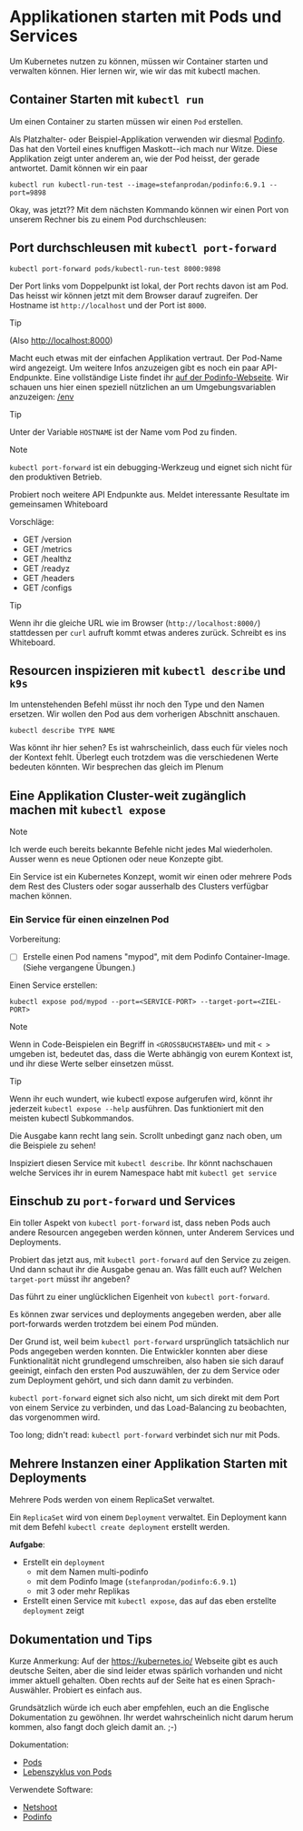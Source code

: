# Applikationen starten mit Pods und Services

Um Kubernetes nutzen zu können, müssen wir Container starten und verwalten können. Hier lernen wir, wie wir das mit kubectl machen.

## Container Starten mit `kubectl run`

Um einen Container zu starten müssen wir einen `Pod` erstellen. 

Als Platzhalter- oder Beispiel-Applikation verwenden wir diesmal [Podinfo](https://github.com/stefanprodan/podinfo). Das hat den Vorteil eines knuffigen Maskott--ich mach nur Witze. Diese Applikation zeigt unter anderem an, wie der Pod heisst, der gerade antwortet. Damit können wir ein paar 

```shell
kubectl run kubectl-run-test --image=stefanprodan/podinfo:6.9.1 --port=9898
```

Okay, was jetzt?? Mit dem nächsten Kommando können wir einen Port von unserem Rechner bis zu einem Pod durchschleusen:

## Port durchschleusen mit `kubectl port-forward`

```shell
kubectl port-forward pods/kubectl-run-test 8000:9898
```

Der Port links vom Doppelpunkt ist lokal, der Port rechts davon ist am Pod. Das heisst wir können jetzt mit dem Browser darauf zugreifen. Der Hostname ist `http://localhost` und der Port ist `8000`. 

> [!TIP]
> (Also [http://localhost:8000](http://localhost:8000))

Macht euch etwas mit der einfachen Applikation vertraut. Der Pod-Name wird angezeigt. Um weitere Infos anzuzeigen gibt es noch ein paar API-Endpunkte. Eine vollständige Liste findet ihr [auf der Podinfo-Webseite](https://github.com/stefanprodan/podinfo). Wir schauen uns hier einen speziell nützlichen an um Umgebungsvariablen anzuzeigen: [/env](http://localhost:8000/env)

> [!TIP]
> Unter der Variable `HOSTNAME` ist der Name vom Pod zu finden.

> [!NOTE]
> `kubectl port-forward` ist ein debugging-Werkzeug und eignet sich nicht für den produktiven Betrieb.

Probiert noch weitere API Endpunkte aus. Meldet interessante Resultate im gemeinsamen Whiteboard

Vorschläge:
- GET /version
- GET /metrics
- GET /healthz
- GET /readyz
- GET /headers
- GET /configs

> [!TIP]
> Wenn ihr die gleiche URL wie im Browser (`http://localhost:8000/`) stattdessen per `curl` aufruft kommt etwas anderes zurück. Schreibt es ins Whiteboard.

## Resourcen inspizieren mit `kubectl describe` und `k9s`

Im untenstehenden Befehl müsst ihr noch den Type und den Namen ersetzen. Wir wollen den Pod aus dem vorherigen Abschnitt anschauen. 

```shell
kubectl describe TYPE NAME
```

Was könnt ihr hier sehen? Es ist wahrscheinlich, dass euch für vieles noch der Kontext fehlt. Überlegt euch trotzdem was die verschiedenen Werte bedeuten könnten. Wir besprechen das gleich im Plenum


## Eine Applikation Cluster-weit zugänglich machen mit `kubectl expose`


> [!NOTE]
> Ich werde euch bereits bekannte Befehle nicht jedes Mal wiederholen. 
> Ausser wenn es neue Optionen oder neue Konzepte gibt.


Ein Service ist ein Kubernetes Konzept, womit wir einen oder mehrere Pods dem Rest des Clusters oder sogar ausserhalb des Clusters verfügbar machen können.

### Ein Service für einen einzelnen Pod

Vorbereitung: 

- [ ] Erstelle einen Pod namens "mypod", mit dem Podinfo Container-Image. (Siehe vergangene Übungen.)

Einen Service erstellen:

```shell
kubectl expose pod/mypod --port=<SERVICE-PORT> --target-port=<ZIEL-PORT>
```

> [!NOTE]
> Wenn in Code-Beispielen ein Begriff in `<GROSSBUCHSTABEN>` und mit `< >` umgeben ist, bedeutet das, dass 
> die Werte abhängig von eurem Kontext ist, und ihr diese Werte selber einsetzen müsst.


> [!TIP]
> Wenn ihr euch wundert, wie kubectl expose aufgerufen wird, 
> könnt ihr jederzeit `kubectl expose --help` ausführen. 
> Das funktioniert mit den meisten kubectl Subkommandos.
>
> Die Ausgabe kann recht lang sein. Scrollt unbedingt ganz 
> nach oben, um die Beispiele zu sehen!

Inspiziert diesen Service mit `kubectl describe`. Ihr könnt nachschauen welche Services ihr in eurem Namespace habt mit `kubectl get service`


## Einschub zu `port-forward` und Services

Ein toller Aspekt von `kubectl port-forward` ist, dass neben Pods auch andere Resourcen angegeben werden können, unter Anderem Services und Deployments.

Probiert das jetzt aus, mit `kubectl port-forward` auf den Service zu zeigen. Und dann schaut ihr die Ausgabe genau an. Was fällt euch auf? Welchen `target-port` müsst ihr angeben?

Das führt zu einer unglücklichen Eigenheit von `kubectl port-forward`. 

Es können zwar services und deployments angegeben werden, aber alle port-forwards werden 
trotzdem bei einem Pod münden.

Der Grund ist, weil beim `kubectl port-forward` ursprünglich tatsächlich nur Pods angegeben werden konnten. 
Die Entwickler konnten aber diese Funktionalität nicht grundlegend umschreiben, also haben sie
sich darauf geeinigt, einfach den ersten Pod auszuwählen, der zu dem Service oder zum Deployment gehört, und
sich dann damit zu verbinden. 

`kubectl port-forward` eignet sich also nicht, um sich direkt mit dem Port von einem Service zu verbinden, und das Load-Balancing zu beobachten, das vorgenommen wird.

Too long; didn't read: `kubectl port-forward` verbindet sich nur mit Pods. 


## Mehrere Instanzen einer Applikation Starten mit Deployments

Mehrere Pods werden von einem ReplicaSet verwaltet.

Ein `ReplicaSet` wird von einem `Deployment` verwaltet. Ein Deployment kann mit dem Befehl `kubectl create deployment` erstellt werden. 

**Aufgabe**:

- Erstellt ein `deployment`
  - mit dem Namen multi-podinfo
  - mit dem Podinfo Image (`stefanprodan/podinfo:6.9.1`)
  - mit 3 oder mehr Replikas
- Erstellt einen Service mit `kubectl expose`, das auf das eben erstellte `deployment` zeigt


<!-- 

Um jetzt das Load-Balancing von unserem Service zu sehen, starten wir einen temporären Pod innerhalb von unserem Namespace:

```shell
kubectl run my-debug-shell --rm -i -t --image=docker.io/nicolaka/netshoot
```

Das Container-Image `docker.io/nicolaka/netshoot` ist ein praktisches Netzwerk-Debugging-Image, das viele Werkzeuge mitbringt, darunter `ping` und `curl`. 

> [!NOTE]
> Dank der `--rm` Flag wird dieser Pod gelöscht sobald wir das Terminal schliessen. Und mit den `-i` und `-t` Flags wird der Pod im Vordergrund gestartet, damit wir damit arbeiten können. -->


## Dokumentation und Tips

Kurze Anmerkung: Auf der https://kubernetes.io/ Webseite gibt es auch deutsche Seiten, aber die sind leider etwas spärlich vorhanden und nicht immer aktuell gehalten. Oben rechts auf der Seite hat es einen Sprach-Auswähler. Probiert es einfach aus.

Grundsätzlich würde ich euch aber empfehlen, euch an die Englische Dokumentation zu gewöhnen. Ihr werdet wahrscheinlich nicht darum herum kommen, also fangt doch gleich damit an. ;-)

Dokumentation:
- [Pods](https://kubernetes.io/docs/concepts/workloads/pods/)
- [Lebenszyklus von Pods](https://kubernetes.io/docs/concepts/workloads/pods/pod-lifecycle/)

Verwendete Software:
- [Netshoot](https://github.com/nicolaka/netshoot)
- [Podinfo](https://github.com/stefanprodan/podinfo)